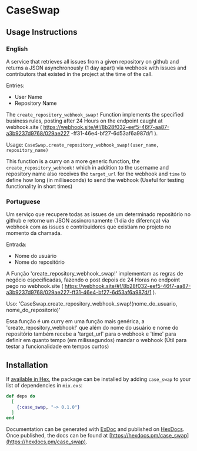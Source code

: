 # CaseSwap

## Usage Instructions 

### English
A service that retrieves all issues from a given repository on github and returns a JSON asynchronously (1 day apart) via webhook with issues and contributors that existed in the project at the time of the call.

Entries:
  - User Name
  - Repository Name

The `create_repository_webhook_swap!` Function implements the specified business rules, posting after 24 Hours on the endpoint caught at webhook.site ( https://webhook.site/#!/8b28f032-eef5-46f7-aa87-a3b9237d9768/029ae227 -ff31-46e4-bf27-6d53af6a987d/1 ).

Usage: `CaseSwap.create_repository_webhook_swap!(user_name, repository_name)`

This function is a curry on a more generic function, the `create_repository_webhook!` which in addition to the username and repository name also receives the `target_url` for the webhook and `time` to define how long (in milliseconds) to send the webhook (Useful for testing functionality in short times)

### Portuguese
Um serviço que recupere todas as issues de um determinado repositório no github e retorne um JSON assincronamente (1 dia de diferença) via webhook com as issues e contribuidores que existiam no projeto no momento da chamada.

Entrada:
- Nome do usuário
- Nome do repositório

A Função 'create_repository_webhook_swap!' implementam as regras de negócio especificadas, fazendo o post depois de 24 Horas no endpoint pego no webhook.site ( https://webhook.site/#!/8b28f032-eef5-46f7-aa87-a3b9237d9768/029ae227-ff31-46e4-bf27-6d53af6a987d/1 ).

Uso: 'CaseSwap.create_repository_webhook_swap!(nome_do_usuario, nome_do_repositorio)'

Essa função é um curry em uma função mais genérica, a 'create_repository_webhook!' que além do nome do usuário e nome do repositório também recebe a 'target_url' para o webhook e 'time' para definir em quanto tempo (em milissegundos) mandar o webhook (Útil para testar a funcionalidade em tempos curtos)

## Installation

If [available in Hex](https://hex.pm/docs/publish), the package can be installed
by adding `case_swap` to your list of dependencies in `mix.exs`:

```elixir
def deps do
  [
    {:case_swap, "~> 0.1.0"}
  ]
end
```

Documentation can be generated with [ExDoc](https://github.com/elixir-lang/ex_doc)
and published on [HexDocs](https://hexdocs.pm). Once published, the docs can
be found at [https://hexdocs.pm/case_swap](https://hexdocs.pm/case_swap).

